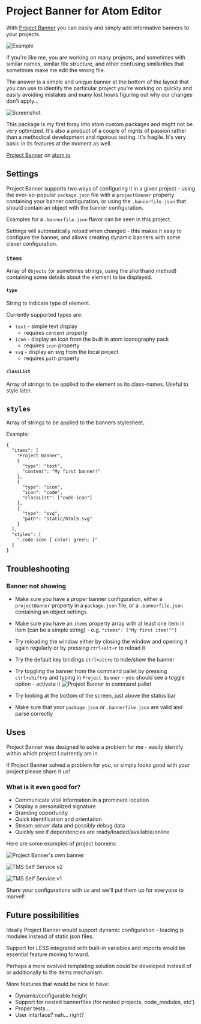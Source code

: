 # Project Banner for Atom Editor

With [Project Banner](https://github.com/elis/project-banner) you can easily and simply add informative banners to your projects.

![Example](http://image.prntscr.com/image/bbd21c2ac1da40d1a09291b453d11ec8.png)

If you're like me, you are working on many projects, and sometimes with similar names, similar file structure, and other confusing similarities that sometimes make me edit the wrong file.

The answer is a simple and unique banner at the bottom of the layout that you can use to identify the particular project you're working on quickly and easily avoiding mistakes and many lost hours figuring out why  our changes don't apply...

![Screenshot](http://image.prntscr.com/image/4ecdaefb84b14734b0617af80a319ea0.png)

This package is my first foray into atom custom packages and might not  be very optimized. It's also a product of a couple of nights of passion rather than a methodical development and rigorous testing. It's fragile. It's very basic in its features at the moment as well.

[Project Banner](https://atom.io/packages/project-banner) on [atom.io](https://atom.io/)

## Settings

Project Banner supports two ways of configuring it in a given project - using the ever-so-popular `package.json` file with a `projectBanner` property containing your banner configuration, or using the `.bannerfile.json` that should contain an object with the banner configuration.

Examples for a `.bannerfile.json` flavor can be seen in this project.

Settings will automatically reload when changed - this makes it easy to configure the banner, and allows creating dynamic banners with some clever configuration.

### `items`

Array of `Objects` (or sometimes strings, using the shorthand method) containing some details about the element to be displayed.

#### `type`

String to indicate type of element.

Currently supported types are:

- `text` - simple text display
  - requires `content` property
- `icon` - display an icon from the built in atom iconography pack
  - requires `icon` property
- `svg` - display an svg from the local project
  - requires `path` property

#### `classList`

Array of strings to be applied to the element as its class-names. Useful to style later.

## `styles`

Array of strings to be applied to the banners stylesheet.

Example:

```
{
  "items": [
    "Project Banner",
    {
      "type": "text",
      "content": "My first banner!"
    },
    {
      "type": "icon",
      "icon": "code",
      "classList": ["code-icon"]
    },
    {
      "type": "svg",
      "path": "static/html5.svg"
    }
  ],
  "styles": [
    ".code-icon { color: green; }"
  ]
}
```



## Troubleshooting

### Banner not showing

- Make sure you have a proper banner configuration, either a `projectBanner` property in a `package.json` file, or a `.bannerfile.json` containing an object settings

- Make sure you have an `items` property array with at least one item in item (can be a simple string) - e.g. `"items": ["My first item!""]`

- Try reloading the window either by closing the window and opening it again regularly or by pressing `ctrl+alt+r` to reload it

- Try the default key bindings `ctrl+alt+o` to hide/show the banner

- Try toggling the banner from the command pallet by pressing `ctrl+shift+p` and typing in `Project Banner` - you should see a toggle option - activate it
  ![Project Banner in command pallet](http://image.prntscr.com/image/3e73dfd257bb4836b8a5896fa98df465.png)

- Try looking at the bottom of the screen, just above the status bar

- Make sure that your `package.json` or `.bannerfile.json` are valid and parse correctly

## Uses

Project Banner was designed to solve a problem for me - easily identify within which project I currently am in.

If Project Banner solved a problem for you, or simply looks good with your project please share it us!

### What is it even good for?

- Communicate vital information in a prominent location
- Display a personalized signature
- Branding opportunity
- Quick identification and orientation
- Stream server data and possibly debug data
- Quickly see if dependencies are ready/loaded/available/online


Here are some examples of project banners:

![Project Banner's own banner](http://image.prntscr.com/image/0c961448374d43568b7af898104f8da0.png)

![TMS Self Service v2](http://image.prntscr.com/image/434a3110b26f4d53836748f781bce2e1.png)

![TMS Self Service v1](http://image.prntscr.com/image/958bbcc2c39f45689630688a633c6832.png)

Share your configurations with us and we'll put them up for everyone to marvel!

## Future possibilities

Ideally Project Banner would support dynamic configuration - loading js modules instead of static json files.

Support for LESS integrated with built-in variables and imports would be essential feature moving forward.

Perhaps a more evolved templating solution could be developed instead of or additionally to the items mechanism.

More features that would be nice to have:

- Dynamic/configurable height
- Support for nested bannerfiles (for nested projects, node_modules, etc')
- Proper tests...
- User interface? nah... right?
